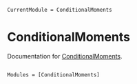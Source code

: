 ```@meta
CurrentModule = ConditionalMoments
```

# ConditionalMoments

Documentation for [ConditionalMoments](https://github.com/williamjsdavis/ConditionalMoments.jl).

```@index
```

```@autodocs
Modules = [ConditionalMoments]
```
